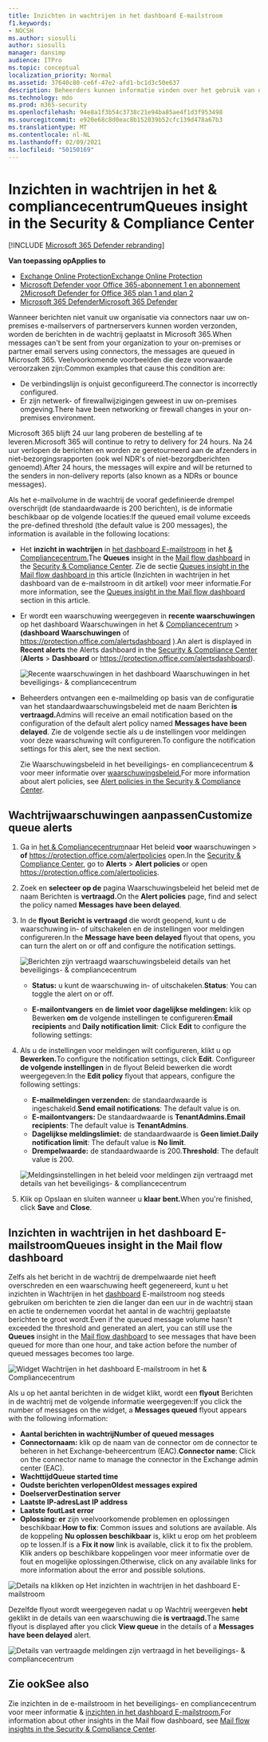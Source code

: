 ```yaml
---
title: Inzichten in wachtrijen in het dashboard E-mailstroom
f1.keywords:
- NOCSH
ms.author: siosulli
author: siosulli
manager: dansimp
audience: ITPro
ms.topic: conceptual
localization_priority: Normal
ms.assetid: 37640c80-ce6f-47e2-afd1-bc1d3c50e637
description: Beheerders kunnen informatie vinden over het gebruik van de widget Wachtrijen in het dashboard E-mailstroom in het beveiligings- & Compliancecentrum om de mislukte e-mailstroom naar hun on-premises of partnerorganisaties te controleren via uitgaande connectors.
ms.technology: mdo
ms.prod: m365-security
ms.openlocfilehash: 94e8a1f3b54c3738c21e94ba85ae4f1d3f953498
ms.sourcegitcommit: e920e68c8d0eac8b152039b52cfc139d478a67b3
ms.translationtype: MT
ms.contentlocale: nl-NL
ms.lasthandoff: 02/09/2021
ms.locfileid: "50150169"
---
```

# <a name="queues-insight-in-the-security--compliance-center"></a><span data-ttu-id="b8d01-103">Inzichten in wachtrijen in het & compliancecentrum</span><span class="sxs-lookup"><span data-stu-id="b8d01-103">Queues insight in the Security & Compliance Center</span></span>

[!INCLUDE [Microsoft 365 Defender rebranding](../includes/microsoft-defender-for-office.md)]

<span data-ttu-id="b8d01-104">**Van toepassing op**</span><span class="sxs-lookup"><span data-stu-id="b8d01-104">**Applies to**</span></span>
- [<span data-ttu-id="b8d01-105">Exchange Online Protection</span><span class="sxs-lookup"><span data-stu-id="b8d01-105">Exchange Online Protection</span></span>](https://go.microsoft.com/fwlink/?linkid=2148611)
- [<span data-ttu-id="b8d01-106">Microsoft Defender voor Office 365-abonnement 1 en abonnement 2</span><span class="sxs-lookup"><span data-stu-id="b8d01-106">Microsoft Defender for Office 365 plan 1 and plan 2</span></span>](https://go.microsoft.com/fwlink/?linkid=2148715)
- [<span data-ttu-id="b8d01-107">Microsoft 365 Defender</span><span class="sxs-lookup"><span data-stu-id="b8d01-107">Microsoft 365 Defender</span></span>](https://go.microsoft.com/fwlink/?linkid=2118804)

<span data-ttu-id="b8d01-108">Wanneer berichten niet vanuit uw organisatie via connectors naar uw on-premises e-mailservers of partnerservers kunnen worden verzonden, worden de berichten in de wachtrij geplaatst in Microsoft 365.</span><span class="sxs-lookup"><span data-stu-id="b8d01-108">When messages can't be sent from your organization to your on-premises or partner email servers using connectors, the messages are queued in Microsoft 365.</span></span> <span data-ttu-id="b8d01-109">Veelvoorkomende voorbeelden die deze voorwaarde veroorzaken zijn:</span><span class="sxs-lookup"><span data-stu-id="b8d01-109">Common examples that cause this condition are:</span></span>

- <span data-ttu-id="b8d01-110">De verbindingslijn is onjuist geconfigureerd.</span><span class="sxs-lookup"><span data-stu-id="b8d01-110">The connector is incorrectly configured.</span></span>
- <span data-ttu-id="b8d01-111">Er zijn netwerk- of firewallwijzigingen geweest in uw on-premises omgeving.</span><span class="sxs-lookup"><span data-stu-id="b8d01-111">There have been networking or firewall changes in your on-premises environment.</span></span>

<span data-ttu-id="b8d01-112">Microsoft 365 blijft 24 uur lang proberen de bestelling af te leveren.</span><span class="sxs-lookup"><span data-stu-id="b8d01-112">Microsoft 365 will continue to retry to delivery for 24 hours.</span></span> <span data-ttu-id="b8d01-113">Na 24 uur verlopen de berichten en worden ze geretourneerd aan de afzenders in niet-bezorgingsrapporten (ook wel NDR's of niet-bezorgdberichten genoemd).</span><span class="sxs-lookup"><span data-stu-id="b8d01-113">After 24 hours, the messages will expire and will be returned to the senders in non-delivery reports (also known as a NDRs or bounce messages).</span></span>

<span data-ttu-id="b8d01-114">Als het e-mailvolume in de wachtrij de vooraf gedefinieerde drempel overschrijdt (de standaardwaarde is 200 berichten), is de informatie beschikbaar op de volgende locaties:</span><span class="sxs-lookup"><span data-stu-id="b8d01-114">If the queued email volume exceeds the pre-defined threshold (the default value is 200 messages), the information is available in the following locations:</span></span>

- <span data-ttu-id="b8d01-115">Het **inzicht in wachtrijen** in [het dashboard E-mailstroom](mail-flow-insights-v2.md) in het [& Compliancecentrum.](https://protection.office.com)</span><span class="sxs-lookup"><span data-stu-id="b8d01-115">The **Queues** insight in the [Mail flow dashboard](mail-flow-insights-v2.md) in the [Security & Compliance Center](https://protection.office.com).</span></span> <span data-ttu-id="b8d01-116">Zie de sectie [Queues insight in the Mail flow dashboard in](#queues-insight-in-the-mail-flow-dashboard) this article (Inzichten in wachtrijen in het dashboard van de e-mailstroom in dit artikel) voor meer informatie.</span><span class="sxs-lookup"><span data-stu-id="b8d01-116">For more information, see the [Queues insight in the Mail flow dashboard](#queues-insight-in-the-mail-flow-dashboard) section in this article.</span></span>

- <span data-ttu-id="b8d01-117">Er wordt een waarschuwing weergegeven in **recente waarschuwingen** op het dashboard Waarschuwingen in het & [Compliancecentrum](https://protection.office.com)  \> **(dashboard Waarschuwingen** of <https://protection.office.com/alertsdashboard> ).</span><span class="sxs-lookup"><span data-stu-id="b8d01-117">An alert is displayed in **Recent alerts** the Alerts dashboard in the [Security & Compliance Center](https://protection.office.com) (**Alerts** \> **Dashboard** or <https://protection.office.com/alertsdashboard>).</span></span>

  ![Recente waarschuwingen in het dashboard Waarschuwingen in het beveiligings- & compliancecentrum](../../media/mfi-queued-messages-alert.png)

- <span data-ttu-id="b8d01-119">Beheerders ontvangen een e-mailmelding op basis van de configuratie van het standaardwaarschuwingsbeleid met de naam Berichten **is vertraagd.**</span><span class="sxs-lookup"><span data-stu-id="b8d01-119">Admins will receive an email notification based on the configuration of the default alert policy named **Messages have been delayed**.</span></span> <span data-ttu-id="b8d01-120">Zie de volgende sectie als u de instellingen voor meldingen voor deze waarschuwing wilt configureren.</span><span class="sxs-lookup"><span data-stu-id="b8d01-120">To configure the notification settings for this alert, see the next section.</span></span>

  <span data-ttu-id="b8d01-121">Zie Waarschuwingsbeleid in het beveiligings- en compliancecentrum & voor meer informatie over [waarschuwingsbeleid.](../../compliance/alert-policies.md)</span><span class="sxs-lookup"><span data-stu-id="b8d01-121">For more information about alert policies, see [Alert policies in the Security & Compliance Center](../../compliance/alert-policies.md).</span></span>

## <a name="customize-queue-alerts"></a><span data-ttu-id="b8d01-122">Wachtrijwaarschuwingen aanpassen</span><span class="sxs-lookup"><span data-stu-id="b8d01-122">Customize queue alerts</span></span>

1. <span data-ttu-id="b8d01-123">Ga in [het & Compliancecentrum](https://protection.office.com)naar Het beleid **voor** waarschuwingen \> **of** <https://protection.office.com/alertpolicies> open.</span><span class="sxs-lookup"><span data-stu-id="b8d01-123">In the [Security & Compliance Center](https://protection.office.com), go to **Alerts** \> **Alert policies** or open <https://protection.office.com/alertpolicies>.</span></span>

2. <span data-ttu-id="b8d01-124">Zoek en **selecteer op de** pagina Waarschuwingsbeleid het beleid met de naam Berichten is **vertraagd.**</span><span class="sxs-lookup"><span data-stu-id="b8d01-124">On the **Alert policies** page, find and select the policy named **Messages have been delayed**.</span></span>

3. <span data-ttu-id="b8d01-125">In de **flyout Bericht is vertraagd** die wordt geopend, kunt u de waarschuwing in- of uitschakelen en de instellingen voor meldingen configureren.</span><span class="sxs-lookup"><span data-stu-id="b8d01-125">In the **Message have been delayed** flyout that opens, you can turn the alert on or off and configure the notification settings.</span></span>

   ![Berichten zijn vertraagd waarschuwingsbeleid details van het beveiligings- & compliancecentrum](../../media/mfi-queued-messages-alert-policy.png)

   - <span data-ttu-id="b8d01-127">**Status:** u kunt de waarschuwing in- of uitschakelen.</span><span class="sxs-lookup"><span data-stu-id="b8d01-127">**Status**: You can toggle the alert on or off.</span></span>

   - <span data-ttu-id="b8d01-128">**E-mailontvangers** en **de limiet voor dagelijkse meldingen:** klik op Bewerken **om** de volgende instellingen te configureren:</span><span class="sxs-lookup"><span data-stu-id="b8d01-128">**Email recipients** and **Daily notification limit**: Click **Edit** to configure the following settings:</span></span>

4. <span data-ttu-id="b8d01-129">Als u de instellingen voor meldingen wilt configureren, klikt u op **Bewerken.**</span><span class="sxs-lookup"><span data-stu-id="b8d01-129">To configure the notification settings, click **Edit**.</span></span> <span data-ttu-id="b8d01-130">Configureer **de volgende instellingen** in de flyout Beleid bewerken die wordt weergegeven:</span><span class="sxs-lookup"><span data-stu-id="b8d01-130">In the **Edit policy** flyout that appears, configure the following settings:</span></span>

   - <span data-ttu-id="b8d01-131">**E-mailmeldingen verzenden:** de standaardwaarde is ingeschakeld.</span><span class="sxs-lookup"><span data-stu-id="b8d01-131">**Send email notifications**: The default value is on.</span></span>
   - <span data-ttu-id="b8d01-132">**E-mailontvangers:** De standaardwaarde is **TenantAdmins.**</span><span class="sxs-lookup"><span data-stu-id="b8d01-132">**Email recipients**: The default value is **TenantAdmins**.</span></span>
   - <span data-ttu-id="b8d01-133">**Dagelijkse meldingslimiet:** de standaardwaarde is **Geen limiet.**</span><span class="sxs-lookup"><span data-stu-id="b8d01-133">**Daily notification limit**: The default value is **No limit**.</span></span>
   - <span data-ttu-id="b8d01-134">**Drempelwaarde:** de standaardwaarde is 200.</span><span class="sxs-lookup"><span data-stu-id="b8d01-134">**Threshold**: The default value is 200.</span></span>

   ![Meldingsinstellingen in het beleid voor meldingen zijn vertraagd met details van het beveiligings- & compliancecentrum](../../media/mfi-queued-messages-alert-policy-notification-settings.png)

5. <span data-ttu-id="b8d01-136">Klik op Opslaan en sluiten wanneer u **klaar** **bent.**</span><span class="sxs-lookup"><span data-stu-id="b8d01-136">When you're finished, click **Save** and **Close**.</span></span>

## <a name="queues-insight-in-the-mail-flow-dashboard"></a><span data-ttu-id="b8d01-137">Inzichten in wachtrijen in het dashboard E-mailstroom</span><span class="sxs-lookup"><span data-stu-id="b8d01-137">Queues insight in the Mail flow dashboard</span></span>

<span data-ttu-id="b8d01-138">Zelfs als het bericht in de wachtrij de drempelwaarde niet heeft overschreden  en een waarschuwing heeft gegenereerd, kunt u het inzichten in Wachtrijen in het [dashboard](mail-flow-insights-v2.md) E-mailstroom nog steeds gebruiken om berichten te zien die langer dan een uur in de wachtrij staan en actie te ondernemen voordat het aantal in de wachtrij geplaatste berichten te groot wordt.</span><span class="sxs-lookup"><span data-stu-id="b8d01-138">Even if the queued message volume hasn't exceeded the threshold and generated an alert, you can still use the **Queues** insight in the [Mail flow dashboard](mail-flow-insights-v2.md) to see messages that have been queued for more than one hour, and take action before the number of queued messages becomes too large.</span></span>

![Widget Wachtrijen in het dashboard E-mailstroom in het & Compliancecentrum](../../media/mfi-queues-widget.png)

<span data-ttu-id="b8d01-140">Als u op het aantal berichten in de widget klikt, wordt een **flyout** Berichten in de wachtrij met de volgende informatie weergegeven:</span><span class="sxs-lookup"><span data-stu-id="b8d01-140">If you click the number of messages on the widget, a **Messages queued** flyout appears with the following information:</span></span>

- <span data-ttu-id="b8d01-141">**Aantal berichten in wachtrij**</span><span class="sxs-lookup"><span data-stu-id="b8d01-141">**Number of queued messages**</span></span>
- <span data-ttu-id="b8d01-142">**Connectornaam:** klik op de naam van de connector om de connector te beheren in het Exchange-beheercentrum (EAC).</span><span class="sxs-lookup"><span data-stu-id="b8d01-142">**Connector name**: Click on the connector name to manage the connector in the Exchange admin center (EAC).</span></span>
- <span data-ttu-id="b8d01-143">**Wachttijd**</span><span class="sxs-lookup"><span data-stu-id="b8d01-143">**Queue started time**</span></span>
- <span data-ttu-id="b8d01-144">**Oudste berichten verlopen**</span><span class="sxs-lookup"><span data-stu-id="b8d01-144">**Oldest messages expired**</span></span>
- <span data-ttu-id="b8d01-145">**Doelserver**</span><span class="sxs-lookup"><span data-stu-id="b8d01-145">**Destination server**</span></span>
- <span data-ttu-id="b8d01-146">**Laatste IP-adres**</span><span class="sxs-lookup"><span data-stu-id="b8d01-146">**Last IP address**</span></span>
- <span data-ttu-id="b8d01-147">**Laatste fout**</span><span class="sxs-lookup"><span data-stu-id="b8d01-147">**Last error**</span></span>
- <span data-ttu-id="b8d01-148">**Oplossing: er** zijn veelvoorkomende problemen en oplossingen beschikbaar.</span><span class="sxs-lookup"><span data-stu-id="b8d01-148">**How to fix**: Common issues and solutions are available.</span></span> <span data-ttu-id="b8d01-149">Als de koppeling **Nu oplossen beschikbaar** is, klikt u erop om het probleem op te lossen.</span><span class="sxs-lookup"><span data-stu-id="b8d01-149">If is a **Fix it now** link is available, click it to fix the problem.</span></span> <span data-ttu-id="b8d01-150">Klik anders op beschikbare koppelingen voor meer informatie over de fout en mogelijke oplossingen.</span><span class="sxs-lookup"><span data-stu-id="b8d01-150">Otherwise, click on any available links for more information about the error and possible solutions.</span></span>

![Details na klikken op Het inzichten in wachtrijen in het dashboard E-mailstroom](../../media/mfi-queues-details.png)

<span data-ttu-id="b8d01-152">Dezelfde flyout wordt weergegeven nadat u op Wachtrij weergeven **hebt** geklikt in de details van een waarschuwing die **is vertraagd.**</span><span class="sxs-lookup"><span data-stu-id="b8d01-152">The same flyout is displayed after you click **View queue** in the details of a **Messages have been delayed** alert.</span></span>

![Details van vertraagde meldingen zijn vertraagd in het beveiligings- & compliancecentrum](../../media/mfi-queued-messages-alert-details.png)

## <a name="see-also"></a><span data-ttu-id="b8d01-154">Zie ook</span><span class="sxs-lookup"><span data-stu-id="b8d01-154">See also</span></span>

<span data-ttu-id="b8d01-155">Zie inzichten in de e-mailstroom in het beveiligings- en compliancecentrum voor meer informatie & [inzichten in het dashboard E-mailstroom.](mail-flow-insights-v2.md)</span><span class="sxs-lookup"><span data-stu-id="b8d01-155">For information about other insights in the Mail flow dashboard, see [Mail flow insights in the Security & Compliance Center](mail-flow-insights-v2.md).</span></span>
